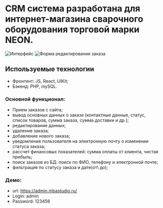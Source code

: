 # CRM система разработана для интернет-магазина сварочного оборудования торговой марки NEON.

![Интерфейс](https://img.mbastudio.ru/neon-crm-screen-1.png)
![Форма редактирования заказа](https://img.mbastudio.ru/neon-crm-screen-2.png)

## Используемые технологии

+ Фронтент: JS, React, UIKit;
+ Бэкенд: PHP, mySQL.

### Основной функционал:
* Прием заказов с сайта;
* вывод основных данных о заказе (контактные данные, статус, список товаров, сумма заказа, сумма доставки  и др.);
* редактирование данных;
* удаление заказа;
* добавление нового заказа;
* уведомление пользователя на электронную почту о изменении статуса заказа;
* рассчет финансовых показателей: сумма оплаты от клиента, чистая прибыль;
* поиск заказов из БД: поиск по ФИО, телефону и электронной почте;
* фильтрация по статусу заказа и дате(от\ до);

### Демо:
* url: https://admin.mbastudio.ru/
* Login: admin
* Password: 123456
